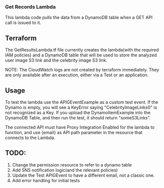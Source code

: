 ### Get Records Lambda
This lambda code pulls the data from a DynamoDB table when a GET API call is issued to it. 

## Terraform
The GetResultsLambda.tf file currently creates the lambda(with the required IAM policies) and a DynamoDB table that will be used to 
store the analyzed user image S3 link and the celebrity image S3 link.

NOTE: The CloudWatch logs are not created by terraform immediately. They are only available after an execution, either via a Test or an application.

## Usage
To test the lambda use the APIGEventExample as a custom test event. If the Dynamo is empty, you will see a KeyError saying "CelebrityImageLinks0" is not recognized as a Key. If you upload the DynamoItemExample into the DynamoDB Table, and then run the test, it should return "someS3Links". 

The connected API must have Proxy Integration Enabled for the lambda to function, and use {email} as API path parameter in the resource that connects to the Lambda.

## TODO: 
1. Change the permission resource to refer to a dynamo table
2. Add SNS notification logic(and the relevant policies)
3. Update the Test APIGEvent to have a different email, not a classic one. 
4. Add error handling for initial tests
